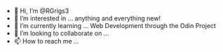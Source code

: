 - 👋 Hi, I’m @RGrigs3
- 👀 I’m interested in ... anything and everything new!
- 🌱 I’m currently learning ... Web Development through the Odin Project
- 💞️ I’m looking to collaborate on ... 
- 📫 How to reach me ... 

<!---
RGrigs3/RGrigs3 is a ✨ special ✨ repository because its `README.md` (this file) appears on your GitHub profile.
You can click the Preview link to take a look at your changes.
--->
